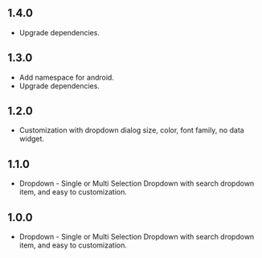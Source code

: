 ## 1.4.0

* Upgrade dependencies.

## 1.3.0

* Add namespace for android.
* Upgrade dependencies.

## 1.2.0

* Customization with dropdown dialog size, color, font family, no data widget.

## 1.1.0

* Dropdown - Single or Multi Selection Dropdown with search dropdown item, and easy to customization.

## 1.0.0

* Dropdown - Single or Multi Selection Dropdown with search dropdown item, and easy to customization.
